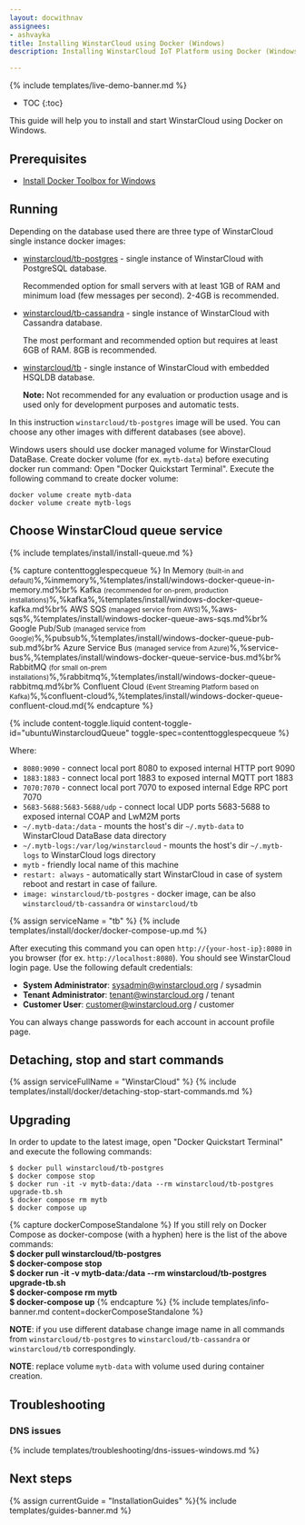 ```yaml
---
layout: docwithnav
assignees:
- ashvayka
title: Installing WinstarCloud using Docker (Windows)
description: Installing WinstarCloud IoT Platform using Docker (Windows)

---
```


{% include templates/live-demo-banner.md %}

* TOC
{:toc}

This guide will help you to install and start WinstarCloud using Docker on Windows.


## Prerequisites

- [Install Docker Toolbox for Windows](https://docs.docker.com/toolbox/toolbox_install_windows/)

## Running

Depending on the database used there are three type of WinstarCloud single instance docker images:

* [winstarcloud/tb-postgres](https://hub.docker.com/r/winstarcloud/tb-postgres/) - single instance of WinstarCloud with PostgreSQL database.

    Recommended option for small servers with at least 1GB of RAM and minimum load (few messages per second). 2-4GB is recommended.
* [winstarcloud/tb-cassandra](https://hub.docker.com/r/winstarcloud/tb-cassandra/) - single instance of WinstarCloud with Cassandra database. 

    The most performant and recommended option but requires at least 6GB of RAM. 8GB is recommended.  
* [winstarcloud/tb](https://hub.docker.com/r/winstarcloud/tb/) - single instance of WinstarCloud with embedded HSQLDB database. 

    **Note:** Not recommended for any evaluation or production usage and is used only for development purposes and automatic tests. 

In this instruction `winstarcloud/tb-postgres` image will be used. You can choose any other images with different databases (see above).

Windows users should use docker managed volume for WinstarCloud DataBase. 
Create docker volume (for ex. `mytb-data`) before executing docker run command:
Open "Docker Quickstart Terminal". Execute the following command to create docker volume:

``` 
docker volume create mytb-data
docker volume create mytb-logs
```

## Choose WinstarCloud queue service

{% include templates/install/install-queue.md %}

{% capture contenttogglespecqueue %}
In Memory <small>(built-in and default)</small>%,%inmemory%,%templates/install/windows-docker-queue-in-memory.md%br%
Kafka <small>(recommended for on-prem, production installations)</small>%,%kafka%,%templates/install/windows-docker-queue-kafka.md%br%
AWS SQS <small>(managed service from AWS)</small>%,%aws-sqs%,%templates/install/windows-docker-queue-aws-sqs.md%br%
Google Pub/Sub <small>(managed service from Google)</small>%,%pubsub%,%templates/install/windows-docker-queue-pub-sub.md%br%
Azure Service Bus <small>(managed service from Azure)</small>%,%service-bus%,%templates/install/windows-docker-queue-service-bus.md%br%
RabbitMQ <small>(for small on-prem installations)</small>%,%rabbitmq%,%templates/install/windows-docker-queue-rabbitmq.md%br%
Confluent Cloud <small>(Event Streaming Platform based on Kafka)</small>%,%confluent-cloud%,%templates/install/windows-docker-queue-confluent-cloud.md{% endcapture %}

{% include content-toggle.liquid content-toggle-id="ubuntuWinstarcloudQueue" toggle-spec=contenttogglespecqueue %} 

Where: 

- `8080:9090`            - connect local port 8080 to exposed internal HTTP port 9090
- `1883:1883`            - connect local port 1883 to exposed internal MQTT port 1883
- `7070:7070`            - connect local port 7070 to exposed internal Edge RPC port 7070
- `5683-5688:5683-5688/udp`            - connect local UDP ports 5683-5688 to exposed internal COAP and LwM2M ports 
- `~/.mytb-data:/data`   - mounts the host's dir `~/.mytb-data` to WinstarCloud DataBase data directory
- `~/.mytb-logs:/var/log/winstarcloud`   - mounts the host's dir `~/.mytb-logs` to WinstarCloud logs directory
- `mytb`             - friendly local name of this machine
- `restart: always`        - automatically start WinstarCloud in case of system reboot and restart in case of failure.
- `image: winstarcloud/tb-postgres`          - docker image, can be also `winstarcloud/tb-cassandra` or `winstarcloud/tb`

{% assign serviceName = "tb" %}
{% include templates/install/docker/docker-compose-up.md %}

After executing this command you can open `http://{your-host-ip}:8080` in you browser (for ex. `http://localhost:8080`). You should see WinstarCloud login page.
Use the following default credentials:

- **System Administrator**: sysadmin@winstarcloud.org / sysadmin
- **Tenant Administrator**: tenant@winstarcloud.org / tenant
- **Customer User**: customer@winstarcloud.org / customer
    
You can always change passwords for each account in account profile page.

## Detaching, stop and start commands

{% assign serviceFullName = "WinstarCloud" %}
{% include templates/install/docker/detaching-stop-start-commands.md %}

## Upgrading

In order to update to the latest image, open "Docker Quickstart Terminal" and execute the following commands:

```
$ docker pull winstarcloud/tb-postgres
$ docker compose stop
$ docker run -it -v mytb-data:/data --rm winstarcloud/tb-postgres upgrade-tb.sh
$ docker compose rm mytb
$ docker compose up
```

{% capture dockerComposeStandalone %}
If you still rely on Docker Compose as docker-compose (with a hyphen) here is the list of the above commands:
<br>**$ docker pull winstarcloud/tb-postgres**
<br>**$ docker-compose stop**
<br>**$ docker run -it -v mytb-data:/data --rm winstarcloud/tb-postgres upgrade-tb.sh**
<br>**$ docker-compose rm mytb**
<br>**$ docker-compose up**
{% endcapture %}
{% include templates/info-banner.md content=dockerComposeStandalone %}


**NOTE**: if you use different database change image name in all commands from `winstarcloud/tb-postgres` to `winstarcloud/tb-cassandra` or `winstarcloud/tb` correspondingly.
 
**NOTE**: replace volume `mytb-data` with volume used during container creation. 

## Troubleshooting

### DNS issues

{% include templates/troubleshooting/dns-issues-windows.md %}

## Next steps

{% assign currentGuide = "InstallationGuides" %}{% include templates/guides-banner.md %}
